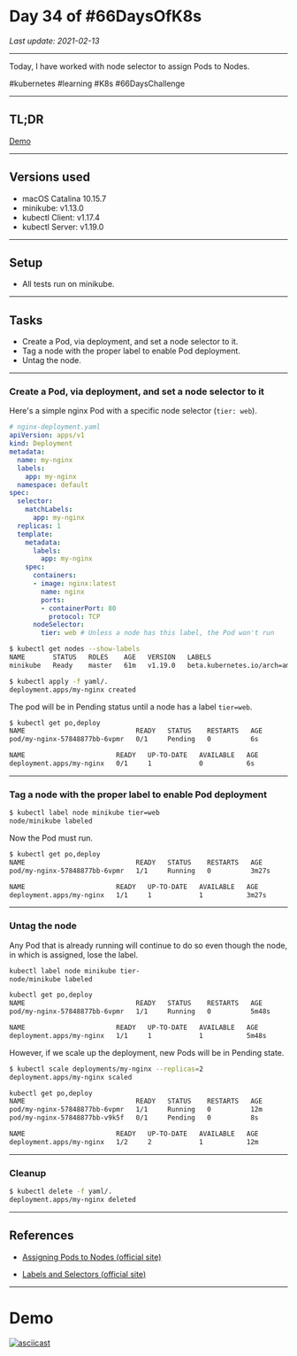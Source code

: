 # Day 34 of #66DaysOfK8s

_Last update: 2021-02-13_

---
Today, I have worked with node selector to assign Pods to Nodes.

#kubernetes #learning #K8s #66DaysChallenge

---

## TL;DR


[Demo](#demo)

---

## Versions used

* macOS Catalina 10.15.7
* minikube: v1.13.0
* kubectl Client: v1.17.4
* kubectl Server: v1.19.0

---

## Setup

* All tests run on minikube.

---

## Tasks

* Create a Pod, via deployment, and set a node selector to it.
* Tag a node with the proper label to enable Pod deployment.
* Untag the node.

---

### Create a Pod, via deployment, and set a node selector to it

Here's a simple nginx Pod with a specific node selector (```tier: web```).

```yaml
# nginx-deployment.yaml
apiVersion: apps/v1
kind: Deployment
metadata:
  name: my-nginx
  labels:
    app: my-nginx
  namespace: default
spec:
  selector:
    matchLabels:
      app: my-nginx
  replicas: 1
  template:
    metadata:
      labels:
        app: my-nginx
    spec:
      containers:
      - image: nginx:latest
        name: nginx
        ports:
        - containerPort: 80
          protocol: TCP
      nodeSelector:
        tier: web # Unless a node has this label, the Pod won't run
```

```bash
$ kubectl get nodes --show-labels
NAME       STATUS   ROLES    AGE   VERSION   LABELS
minikube   Ready    master   61m   v1.19.0   beta.kubernetes.io/arch=amd64,beta.kubernetes.io/os=linux,kubernetes.io/arch=amd64,kubernetes.io/hostname=minikube,kubernetes.io/os=linux,minikube.k8s.io/commit=0c5e9de4ca6f9c55147ae7f90af97eff5befef5f,minikube.k8s.io/name=minikube,minikube.k8s.io/updated_at=2021_02_13T22_09_56_0700,minikube.k8s.io/version=v1.13.0,node-role.kubernetes.io/master=
```

```bash
$ kubectl apply -f yaml/.
deployment.apps/my-nginx created
```

The pod will be in Pending status until a node has a label ```tier=web```.

```bash
$ kubectl get po,deploy
NAME                            READY   STATUS    RESTARTS   AGE
pod/my-nginx-57848877bb-6vpmr   0/1     Pending   0          6s

NAME                       READY   UP-TO-DATE   AVAILABLE   AGE
deployment.apps/my-nginx   0/1     1            0           6s
```

---

### Tag a node with the proper label to enable Pod deployment

```bash
$ kubectl label node minikube tier=web
node/minikube labeled
```

Now the Pod must run.

```bash
$ kubectl get po,deploy
NAME                            READY   STATUS    RESTARTS   AGE
pod/my-nginx-57848877bb-6vpmr   1/1     Running   0          3m27s

NAME                       READY   UP-TO-DATE   AVAILABLE   AGE
deployment.apps/my-nginx   1/1     1            1           3m27s
```

---

### Untag the node

Any Pod that is already running will continue to do so even though the node, in which is assigned, lose the label.

```bash
kubectl label node minikube tier-
node/minikube labeled
```

```bash
kubectl get po,deploy
NAME                            READY   STATUS    RESTARTS   AGE
pod/my-nginx-57848877bb-6vpmr   1/1     Running   0          5m48s

NAME                       READY   UP-TO-DATE   AVAILABLE   AGE
deployment.apps/my-nginx   1/1     1            1           5m48s
```


However, if we scale up the deployment, new Pods will be in Pending state.

```bash
$ kubectl scale deployments/my-nginx --replicas=2
deployment.apps/my-nginx scaled
```

```bash
kubectl get po,deploy
NAME                            READY   STATUS    RESTARTS   AGE
pod/my-nginx-57848877bb-6vpmr   1/1     Running   0          12m
pod/my-nginx-57848877bb-v9k5f   0/1     Pending   0          8s

NAME                       READY   UP-TO-DATE   AVAILABLE   AGE
deployment.apps/my-nginx   1/2     2            1           12m
```

---

### Cleanup

```bash
$ kubectl delete -f yaml/.
deployment.apps/my-nginx deleted
```

---

## References

* [Assigning Pods to Nodes (official site)](https://kubernetes.io/docs/concepts/scheduling-eviction/assign-pod-node/)

* [Labels and Selectors (official site)](https://kubernetes.io/docs/concepts/overview/working-with-objects/labels/)

---

# Demo

[![asciicast](https://asciinema.org/a/FzeiHuu8naKodNlbCYuzxa0as.svg)](https://asciinema.org/a/FzeiHuu8naKodNlbCYuzxa0as)
